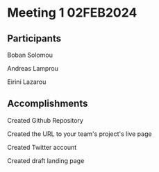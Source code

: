 # Meeting 1 02FEB2024


## Participants

Boban Solomou

Andreas Lamprou
 
Eirini Lazarou

## Accomplishments

Created Github Repository

Created the URL to your team's project's live page

Created Twitter account

Created draft landing page

